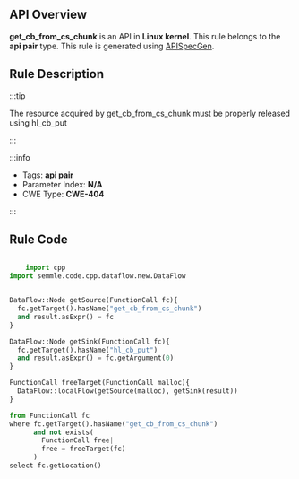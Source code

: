 ---
---


## API Overview
**get_cb_from_cs_chunk** is an API in **Linux kernel**. This rule belongs to the **api pair** type. This rule is generated using [APISpecGen](../../tools/APISpecGen).
## Rule Description

:::tip

The resource acquired by get_cb_from_cs_chunk must be properly released using hl_cb_put

:::

:::info

- Tags: **api pair**
- Parameter Index: **N/A**
- CWE Type: **CWE-404**

:::

## Rule Code
```python

    import cpp
import semmle.code.cpp.dataflow.new.DataFlow


DataFlow::Node getSource(FunctionCall fc){
  fc.getTarget().hasName("get_cb_from_cs_chunk")
  and result.asExpr() = fc
}

DataFlow::Node getSink(FunctionCall fc){
  fc.getTarget().hasName("hl_cb_put")
  and result.asExpr() = fc.getArgument(0)
}

FunctionCall freeTarget(FunctionCall malloc){
  DataFlow::localFlow(getSource(malloc), getSink(result))
}

from FunctionCall fc
where fc.getTarget().hasName("get_cb_from_cs_chunk")
      and not exists(
        FunctionCall free| 
        free = freeTarget(fc)
      )
select fc.getLocation()

    
```